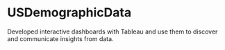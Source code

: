# USDemographicData
Developed interactive dashboards with Tableau and use them to discover and communicate insights from data.
